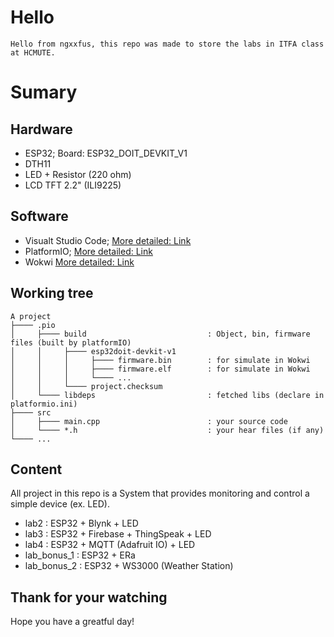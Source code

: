 # Hello
    Hello from ngxxfus, this repo was made to store the labs in ITFA class at HCMUTE.

# Sumary
## Hardware
- ESP32; Board: ESP32_DOIT_DEVKIT_V1
- DTH11
- LED + Resistor (220 ohm)
- LCD TFT 2.2" (ILI9225)  

## Software
- Visualt Studio Code; [More detailed: Link](https://code.visualstudio.com/)
- PlatformIO; [More detailed: Link](https://marketplace.visualstudio.com/items?itemName=platformio.platformio-ide)
- Wokwi [More detailed: Link](https://wokwi.com/)

## Working tree

    A project
    ├──── .pio
    │     ├──── build                           : Object, bin, firmware files (built by platformIO)
    │     │     ├──── esp32doit-devkit-v1 
    │     │     │     ├──── firmware.bin        : for simulate in Wokwi
    │     │     │     ├──── firmware.elf        : for simulate in Wokwi
    │     │     │     └──── ...
    │     │     └──── project.checksum
    │     └──── libdeps                         : fetched libs (declare in platformio.ini)
    ├──── src
    │     ├──── main.cpp                        : your source code
    │     └──── *.h                             : your hear files (if any)
    └──── ...

## Content

All project in this repo is a System that provides monitoring and control a simple device (ex. LED).
- lab2 : ESP32 + Blynk + LED
- lab3 : ESP32 + Firebase + ThingSpeak + LED
- lab4 : ESP32 + MQTT (Adafruit IO) + LED
- lab_bonus_1 : ESP32 + ERa
- lab_bonus_2 : ESP32 + WS3000 (Weather Station)
  
## Thank for your watching
Hope you have a greatful day!